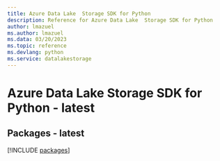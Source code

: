 ```yaml
---
title: Azure Data Lake  Storage SDK for Python
description: Reference for Azure Data Lake  Storage SDK for Python
author: lmazuel
ms.author: lmazuel
ms.data: 03/20/2023
ms.topic: reference
ms.devlang: python
ms.service: datalakestorage
---
```

# Azure Data Lake  Storage SDK for Python - latest
## Packages - latest
[!INCLUDE [packages](data-lake--storage-index.md)]